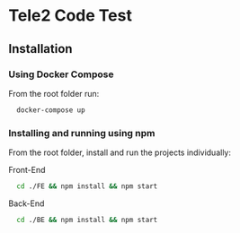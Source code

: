 # Tele2 Code Test


## Installation
### Using Docker Compose

From the root folder run:
```bash
  docker-compose up
```

### Installing and running using npm
From the root folder, install and run the projects individually:

Front-End
```bash
  cd ./FE && npm install && npm start
```
Back-End
```bash
  cd ./BE && npm install && npm start
```
    